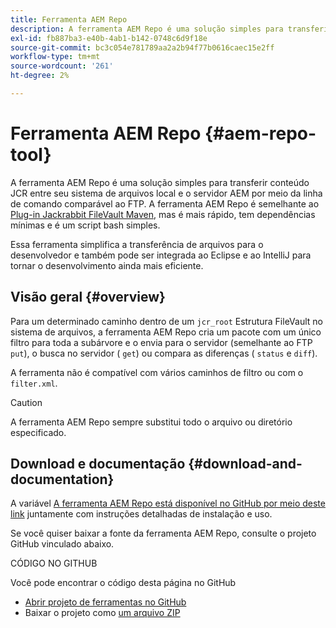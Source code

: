 ```yaml
---
title: Ferramenta AEM Repo
description: A ferramenta AEM Repo é uma solução simples para transferir conteúdo JCR entre seu sistema de arquivos local e o servidor AEM por meio da linha de comando comparável ao FTP.
exl-id: fb887ba3-e40b-4ab1-b142-0748c6d9f18e
source-git-commit: bc3c054e781789aa2a2b94f77b0616caec15e2ff
workflow-type: tm+mt
source-wordcount: '261'
ht-degree: 2%

---
```


# Ferramenta AEM Repo {#aem-repo-tool}

A ferramenta AEM Repo é uma solução simples para transferir conteúdo JCR entre seu sistema de arquivos local e o servidor AEM por meio da linha de comando comparável ao FTP. A ferramenta AEM Repo é semelhante ao [Plug-in Jackrabbit FileVault Maven](https://jackrabbit.apache.org/filevault-package-maven-plugin), mas é mais rápido, tem dependências mínimas e é um script bash simples.

Essa ferramenta simplifica a transferência de arquivos para o desenvolvedor e também pode ser integrada ao Eclipse e ao IntelliJ para tornar o desenvolvimento ainda mais eficiente.

## Visão geral {#overview}

Para um determinado caminho dentro de um `jcr_root` Estrutura FileVault no sistema de arquivos, a ferramenta AEM Repo cria um pacote com um único filtro para toda a subárvore e o envia para o servidor (semelhante ao FTP `put`), o busca no servidor ( `get`) ou compara as diferenças ( `status` e `diff`).

A ferramenta não é compatível com vários caminhos de filtro ou com o `filter.xml`.

>[!CAUTION]
>
>A ferramenta AEM Repo sempre substitui todo o arquivo ou diretório especificado.

## Download e documentação {#download-and-documentation}

A variável [A ferramenta AEM Repo está disponível no GitHub por meio deste link](https://github.com/Adobe-Marketing-Cloud/tools/tree/master/repo) juntamente com instruções detalhadas de instalação e uso.

Se você quiser baixar a fonte da ferramenta AEM Repo, consulte o projeto GitHub vinculado abaixo.

CÓDIGO NO GITHUB

Você pode encontrar o código desta página no GitHub

* [Abrir projeto de ferramentas no GitHub](https://github.com/Adobe-Marketing-Cloud/tools)
* Baixar o projeto como [um arquivo ZIP](https://github.com/Adobe-Marketing-Cloud/tools/archive/master.zip)
